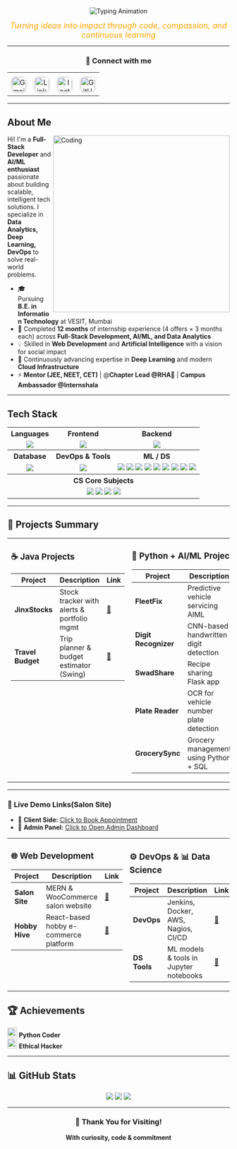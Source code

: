 <div align="center">
  <img src="https://readme-typing-svg.demolab.com?font=Fira+Code&weight=500&size=25&pause=1000&color=FFA500&center=true&width=700&lines=Hi+%F0%9F%91%8B%2C+I'm+Ajinkya+Patil;Passionate+Full-Stack+Developer+%F0%9F%92%BB;AI%2FML+Explorer+%F0%9F%A7%A0;Cloud+%7C+DevOps+Learner+%E2%9C%A8;Solving+Real+Problems+with+Tech+%F0%9F%94%A5" alt="Typing Animation" />
</div>

<p align="center">
  <em style="color: #FFA500; font-size: 18px;"> Turning ideas into impact through code, compassion, and continuous learning </em>
</p>

---

<h3 align="center">🔗 Connect with me</h3>

<table align="center">
  <tr>
    <td align="center" style="padding: 10px;">
      <a href="mailto:ajinkyaspatil2011@gmail.com" target="_blank">
        <img src="https://upload.wikimedia.org/wikipedia/commons/4/4e/Gmail_Icon.png" alt="Gmail" width="32" style="border-radius: 8px; box-shadow: 0 2px 6px rgba(0,0,0,0.2);" />
      </a>
    </td>
    <td align="center" style="padding: 10px;">
      <a href="https://linkedin.com/in/ajinkyaspatil20" target="_blank">
        <img src="https://raw.githubusercontent.com/rahuldkjain/github-profile-readme-generator/master/src/images/icons/Social/linked-in-alt.svg" alt="LinkedIn" width="32" style="border-radius: 8px; box-shadow: 0 2px 6px rgba(0,0,0,0.2);" />
      </a>
    </td>
    <td align="center" style="padding: 10px;">
      <a href="https://www.instagram.com/_ajinkyaspatil_?igsh=MWFmZXQyaXFoOHA5cg==" target="_blank">
        <img src="https://raw.githubusercontent.com/rahuldkjain/github-profile-readme-generator/master/src/images/icons/Social/instagram.svg" alt="Instagram" width="32" style="border-radius: 8px; box-shadow: 0 2px 6px rgba(0,0,0,0.2);" />
      </a>
    </td>
    <td align="center" style="padding: 10px;">
      <a href="https://github.com/ajinkyaspatil20" target="_blank">
        <img src="https://raw.githubusercontent.com/rahuldkjain/github-profile-readme-generator/master/src/images/icons/Social/github.svg" alt="GitHub" width="32" style="border-radius: 8px; box-shadow: 0 2px 6px rgba(0,0,0,0.2);" />
      </a>
    </td>
  </tr>
</table>




---

##  About Me

<div align="left">
  <img align="right" alt="Coding" width="400" src="https://camo.githubusercontent.com/2366b34bb903c09617990fb5fff4622f3e941349e846ddb7e73df872a9d21233/68747470733a2f2f63646e2e6472696262626c652e636f6d2f75736572732f3733303730332f73637265656e73686f74732f363538313234332f6176656e746f2e676966"> 

<p>
  Hi! I'm a <strong>Full-Stack Developer</strong> and <strong>AI/ML enthusiast</strong> passionate about building scalable, intelligent tech solutions.  
  I specialize in <strong> Data Analytics, Deep Learning, DevOps</strong> to solve real-world problems.
</p>

<ul>
  <li>🎓 Pursuing <strong>B.E. in Information Technology</strong> at VESIT, Mumbai</li>
  <li>💼 Completed <strong>12 months</strong> of internship experience (4 offers × 3 months each) across <strong>Full-Stack Development, AI/ML, and Data Analytics</strong></li>
  <li>💡 Skilled in <strong>Web Development</strong> and <strong>Artificial Intelligence</strong> with a vision for social impact</li>
  <li>🌱 Continuously advancing expertise in <strong>Deep Learning</strong> and modern <strong>Cloud Infrastructure</strong></li>
  <li>⚡ <strong>Mentor (JEE, NEET, CET)</strong> |  @<strong>Chapter Lead @RHA💚</strong> | <strong>Campus Ambassador @Internshala</strong></li>

</ul>


</div>

---

##  Tech Stack

<div align="center">

<table style="border-collapse: collapse; width: 100%;">
  <tr>
    <th>Languages</th>
    <th>Frontend</th>
    <th>Backend</th>
  </tr>
  <tr align="center">
    <td><img src="https://skillicons.dev/icons?i=java,python,cpp,c,js" /></td>
    <td><img src="https://skillicons.dev/icons?i=html,css,tailwind,react" /></td>
    <td><img src="https://skillicons.dev/icons?i=nodejs,express,flask" /></td>
  </tr>
  <tr>
    <th>Database</th>
    <th>DevOps & Tools</th>
    <th>ML / DS</th>
  </tr>
  <tr align="center">
    <td><img src="https://skillicons.dev/icons?i=mongodb,mysql,firebase" /></td>
    <td><img src="https://skillicons.dev/icons?i=docker,jenkins,aws,git,github,postman" /></td>
    <td>
      <img src="https://img.shields.io/badge/OpenCV-5C3EE8?style=for-the-badge&logo=opencv&logoColor=white"/>
      <img src="https://img.shields.io/badge/TensorFlow-FF6F00?style=for-the-badge&logo=tensorflow&logoColor=white"/>
      <img src="https://img.shields.io/badge/PyTorch-EE4C2C?style=for-the-badge&logo=pytorch&logoColor=white"/>
      <img src="https://img.shields.io/badge/Scikit--Learn-F7931E?style=for-the-badge&logo=scikit-learn&logoColor=white"/>
      <img src="https://img.shields.io/badge/HuggingFace-FCC72B?style=for-the-badge&logo=huggingface&logoColor=black"/>
      <img src="https://img.shields.io/badge/XGBoost-FF7043?style=for-the-badge&logo=xgboost&logoColor=white"/>
      <img src="https://img.shields.io/badge/Matplotlib-3776AB?style=for-the-badge&logo=python&logoColor=white"/>
      <img src="https://img.shields.io/badge/Seaborn-42A5F5?style=for-the-badge&logo=seaborn&logoColor=white"/>
      <img src="https://img.shields.io/badge/Keras-D00000?style=for-the-badge&logo=keras&logoColor=white"/>
    </td>
  </tr>
  <tr>
    <th colspan="3">CS Core Subjects</th>
  </tr>
  <tr align="center">
    <td colspan="3">
      <img src="https://img.shields.io/badge/DSA-%2300C853?style=flat&logo=codeforces&logoColor=white"/>
      <img src="https://img.shields.io/badge/OOP-%23f38b00?style=flat&logo=abstract&logoColor=white"/>
      <img src="https://img.shields.io/badge/OS-%23007396?style=flat&logo=linux&logoColor=white"/>
      <img src="https://img.shields.io/badge/Computer_Networks-%23E34F26?style=flat&logo=cisco&logoColor=white"/>
    </td>
  </tr>
</table>
</div>

---

## 💼 Projects Summary

<table>
  <tr>
    <td valign="top" width="50%">

### ☕ Java Projects

| Project             | Description                                | Link |
|---------------------|---------------------------------------------|------|
| **JinxStocks**      | Stock tracker with alerts & portfolio mgmt  | [🔗](https://github.com/ajinkyaspatil20/JinxStocks) |
| **Travel Budget**   | Trip planner & budget estimator (Swing)     | [🔗](https://github.com/ajinkyaspatil20/Travel-Budget-Manager) |

</td>
<td valign="top" width="50%">

### 🧠 Python + AI/ML Projects

| Project              | Description                                 | Link |
|----------------------|----------------------------------------------|------|
| **FleetFix**         | Predictive vehicle servicing AIML           | [🔗](https://github.com/ajinkyaspatil20/FleetFix) |
| **Digit Recognizer** | CNN-based handwritten digit detection        | [🔗](https://github.com/ajinkyaspatil20/HandDigit-Recognizer) |
| **SwadShare**        | Recipe sharing Flask app                     | [🔗](https://github.com/ajinkyaspatil20/SwadShare) |
| **Plate Reader**     | OCR for vehicle number plate detection       | [🔗](https://github.com/ajinkyaspatil20/Smart-VehiclePlate-Reader) |
| **GrocerySync**      | Grocery management using Python + SQL        | [🔗](https://github.com/ajinkyaspatil20/Grocergrocery-management-system) |

</td>
  </tr>
</table>

---

<table>
  <tr>
    <td valign="top" width="50%">

### 🌐 Web Development

| Project           | Description                            | Link |
|-------------------|-----------------------------------------|------|
| **Salon Site**    | MERN & WooCommerce salon website        | [🔗](https://github.com/ajinkyaspatil20/Salon_website_Palcoa) |
| **Hobby Hive**    | React-based hobby e-commerce platform   | [🔗](https://github.com/ajinkyaspatil20/Hobby-Hive-E-commerce) |

</td>

### 🔗 Live Demo Links(Salon Site)

- 🔴 **Client Side:** [Click to Book Appointment](https://frontend-pgtg.onrender.com/home)
- 🔴 **Admin Panel:** [Click to Open Admin Dashboard](https://admin-6p7v.onrender.com/dashboard)
<td valign="top" width="50%">

### ⚙️ DevOps & 📊 Data Science

| Project         | Description                               | Link |
|------------------|--------------------------------------------|------|
| **DevOps**      | Jenkins, Docker, AWS, Nagios, CI/CD        | [🔗](https://github.com/ajinkyaspatil20/Devops_Project) |
| **DS Tools**    | ML models & tools in Jupyter notebooks     | [🔗](https://github.com/ajinkyaspatil20/Datascience-Tools) |

</td>
  </tr>
</table>



## 🏆 Achievements

<img src="https://github.com/user-attachments/assets/a5b80ced-a88c-425f-93e8-3827e4a291c8" width="22" height="22"/> **Python Coder**  
<img src="https://cdn-icons-png.flaticon.com/128/732/732219.png" width="22" height="22"/> **Ethical Hacker**

---

## 📊 GitHub Stats

<div align="center">
  <img src="https://github-readme-stats.vercel.app/api?username=ajinkyaspatil20&show_icons=true&theme=radical" />
  <img src="https://github-readme-streak-stats.herokuapp.com?user=ajinkyaspatil20&theme=radical" />
  <img src="https://github-readme-stats.vercel.app/api/top-langs/?username=ajinkyaspatil20&layout=compact&theme=radical" />
</div>

---

<h3 align="center">🙏 Thank You for Visiting!</h3>
<p align="center" style="margin-top: 10px;">
  <strong> With curiosity, code & commitment</strong><br/>
</p>

